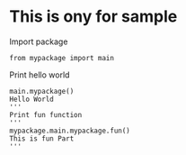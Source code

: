 
# This is ony for sample
Import package
```
from mypackage import main
```

Print hello world
```
main.mypackage()
Hello World
'''
Print fun function
'''
mypackage.main.mypackage.fun()
This is fun Part
'''